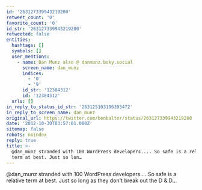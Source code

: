 ```yaml
---
id: '263127339943219200'
retweet_count: '0'
favorite_count: '0'
id_str: '263127339943219200'
retweeted: false
entities:
  hashtags: []
  symbols: []
  user_mentions:
    - name: Dan Munz also @ danmunz.bsky.social
      screen_name: dan_munz
      indices:
        - '0'
        - '9'
      id_str: '12384312'
      id: '12384312'
  urls: []
in_reply_to_status_id_str: '263125103196393472'
in_reply_to_screen_name: dan_munz
original_url: https://twitter.com/benbalter/status/263127339943219200
date: '2012-10-30T03:57:01.000Z'
sitemap: false
robots: noindex
reply: true
title: >-
  @dan_munz stranded with 100 WordPress developers.... So safe is a relative
  term at best. Just so lon…
---
```


@dan_munz stranded with 100 WordPress developers.... So safe is a relative term at best. Just so long as they don't break out the D &amp; D...